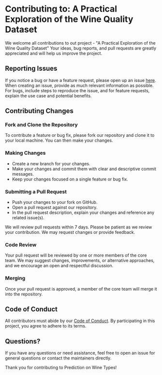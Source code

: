 # Contributing to: A Practical Exploration of the Wine Quality Dataset

We welcome all contributions to out project - "A Practical Exploration of the Wine Quality Dataset" Your ideas, bug reports, and pull requests are greatly appreciated and will help us improve the project.

## Reporting Issues

If you notice a bug or have a feature request, please open up an issue [here](https://github.com/UBC-MDS/2023-DSCI522-Group22/issues). When creating an issue, provide as much relevant information as possible. For bugs, include steps to reproduce the issue, and for feature requests, explain the use case and potential benefits.

## Contributing Changes

### Fork and Clone the Repository

To contribute a feature or bug fix, please fork our repository and clone it to your local machine. You can then make your changes.

### Making Changes

- Create a new branch for your changes.
- Make your changes and commit them with clear and descriptive commit messages.
- Keep your changes focused on a single feature or bug fix.

### Submitting a Pull Request

- Push your changes to your fork on GitHub.
- Open a pull request against our repository.
- In the pull request description, explain your changes and reference any related issue(s).

We will review pull requests within 7 days. Please be patient as we review your contribution. We may request changes or provide feedback.

### Code Review

Your pull request will be reviewed by one or more members of the core team. We may suggest changes, improvements, or alternative approaches, and we encourage an open and respectful discussion.

### Merging

Once your pull request is approved, a member of the core team will merge it into the repository. 

## Code of Conduct

All contributors must abide by our [Code of Conduct](https://github.com/UBC-MDS/2023-DSCI522-Group22/blob/main/CODE%20OF%20CONDUCT.md). By participating in this project, you agree to adhere to its terms.

## Questions?

If you have any questions or need assistance, feel free to open an issue for general questions or contact the maintainers directly.

Thank you for contributing to Prediction on Wine Types!

